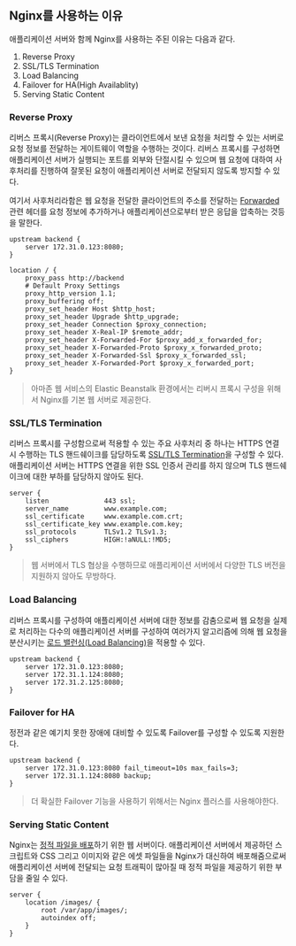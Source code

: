 ## Nginx를 사용하는 이유
애플리케이션 서버와 함께 Nginx를 사용하는 주된 이유는 다음과 같다.

1. Reverse Proxy
2. SSL/TLS Termination
3. Load Balancing
4. Failover for HA(High Availablity)
5. Serving Static Content

### Reverse Proxy
리버스 프록시(Reverse Proxy)는 클라이언트에서 보낸 요청을 처리할 수 있는 서버로 요청 정보를 전달하는 게이트웨이 역할을 수행하는 것이다. 리버스 프록시를 구성하면 애플리케이션 서버가 실행되는 포트를 외부와 단절시킬 수 있으며 웹 요청에 대하여 사후처리를 진행하여 잘못된 요청이 애플리케이션 서버로 전달되지 않도록 방지할 수 있다.

여기서 사후처리라함은 웹 요청을 전달한 클라이언트의 주소를 전달하는 [Forwarded](https://developer.mozilla.org/ko/docs/Web/HTTP/Headers/Forwarded) 관련 헤더를 요청 정보에 추가하거나 애플리케이션으로부터 받은 응답을 압축하는 것등을 말한다.

```nginx
upstream backend {
    server 172.31.0.123:8080;
}

location / {
    proxy_pass http://backend
    # Default Proxy Settings
    proxy_http_version 1.1;
    proxy_buffering off;
    proxy_set_header Host $http_host;
    proxy_set_header Upgrade $http_upgrade;
    proxy_set_header Connection $proxy_connection;
    proxy_set_header X-Real-IP $remote_addr;
    proxy_set_header X-Forwarded-For $proxy_add_x_forwarded_for;
    proxy_set_header X-Forwarded-Proto $proxy_x_forwarded_proto;
    proxy_set_header X-Forwarded-Ssl $proxy_x_forwarded_ssl;
    proxy_set_header X-Forwarded-Port $proxy_x_forwarded_port;
}
```

> 아마존 웹 서비스의 Elastic Beanstalk 환경에서는 리버시 프록시 구성을 위해서 Nginx를 기본 웹 서버로 제공한다.

### SSL/TLS Termination
리버스 프록시를 구성함으로써 적용할 수 있는 주요 사후처리 중 하나는 HTTPS 연결 시 수행하는 TLS 핸드쉐이크를 담당하도록 [SSL/TLS Termination](https://docs.nginx.com/nginx/admin-guide/security-controls/terminating-ssl-http/)을 구성할 수 있다. 애플리케이션 서버는 HTTPS 연결을 위한 SSL 인증서 관리를 하지 않으며 TLS 핸드쉐이크에 대한 부하를 담당하지 않아도 된다.

```nginx
server {
    listen              443 ssl;
    server_name         www.example.com;
    ssl_certificate     www.example.com.crt;
    ssl_certificate_key www.example.com.key;
    ssl_protocols       TLSv1.2 TLSv1.3;
    ssl_ciphers         HIGH:!aNULL:!MD5;
}
```

> 웹 서버에서 TLS 협상을 수행하므로 애플리케이션 서버에서 다양한 TLS 버전을 지원하지 않아도 무방하다.

### Load Balancing
리버스 프록시를 구성하여 애플리케이션 서버에 대한 정보를 감춤으로써 웹 요청을 실제로 처리하는 다수의 애플리케이션 서버를 구성하여 여러가지 알고리즘에 의해 웹 요청을 분산시키는 [로드 밸런싱(Load Balancing)](https://docs.nginx.com/nginx/admin-guide/load-balancer/http-load-balancer/)을 적용할 수 있다.

```nginx
upstream backend {
    server 172.31.0.123:8080;
    server 172.31.1.124:8080;
    server 172.31.2.125:8080;
}
```

### Failover for HA
정전과 같은 예기치 못한 장애에 대비할 수 있도록 Failover를 구성할 수 있도록 지원한다. 

```nginx
upstream backend {
    server 172.31.0.123:8080 fail_timeout=10s max_fails=3;
    server 172.31.1.124:8080 backup;
}
```

> 더 확실한 Failover 기능을 사용하기 위해서는 Nginx 플러스를 사용해야한다.

### Serving Static Content
Nginx는 [정적 파일을 배포](https://docs.nginx.com/nginx/admin-guide/web-server/serving-static-content/)하기 위한 웹 서버이다. 애플리케이션 서버에서 제공하던 스크립트와 CSS 그리고 이미지와 같은 에셋 파일들을 Nginx가 대신하여 배포해줌으로써 애플리케이션 서버에 전달되는 요청 트래픽이 많아질 때 정적 파일을 제공하기 위한 부담을 줄일 수 있다.

```nginx
server {
    location /images/ {
        root /var/app/images/;
        autoindex off;
    }
}
```

